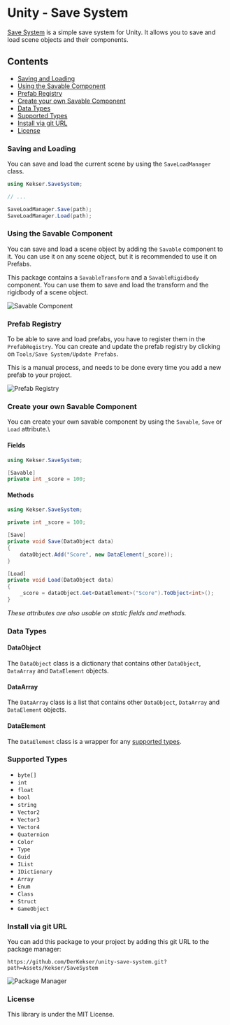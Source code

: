 # Unity - Save System

[Save System](https://github.com/DerKekser/unity-save-system) is a simple save system for Unity.
It allows you to save and load scene objects and their components.

## Contents
- [Saving and Loading](#saving-and-loading)
- [Using the Savable Component](#using-the-savable-component)
- [Prefab Registry](#prefab-registry)
- [Create your own Savable Component](#create-your-own-savable-component)
- [Data Types](#data-types)
- [Supported Types](#supported-types)
- [Install via git URL](#install-via-git-url)
- [License](#license)

### Saving and Loading

You can save and load the current scene by using the `SaveLoadManager` class.

```csharp
using Kekser.SaveSystem;

// ...

SaveLoadManager.Save(path);
SaveLoadManager.Load(path);
```
### Using the Savable Component

You can save and load a scene object by adding the `Savable` component to it.
You can use it on any scene object, but it is recommended to use it on Prefabs.

This package contains a `SavableTransform` and a `SavableRigidbody` component.
You can use them to save and load the transform and the rigidbody of a scene object.

![Savable Component](/Assets/Kekser/Screenshots/components.png)

### Prefab Registry

To be able to save and load prefabs, you have to register them in the `PrefabRegistry`.
You can create and update the prefab registry by clicking on `Tools/Save System/Update Prefabs`.

This is a manual process, and needs to be done every time you add a new prefab to your project.

![Prefab Registry](/Assets/Kekser/Screenshots/create_update_prefab_registry.png)

### Create your own Savable Component

You can create your own savable component by using the `Savable`, `Save` or `Load` attribute.\
#### Fields
```csharp
using Kekser.SaveSystem;

[Savable]
private int _score = 100;
```
#### Methods
```csharp
using Kekser.SaveSystem;

private int _score = 100;

[Save]
private void Save(DataObject data)
{
    dataObject.Add("Score", new DataElement(_score));
}

[Load]
private void Load(DataObject data)
{
    _score = dataObject.Get<DataElement>("Score").ToObject<int>();
}
```
*These attributes are also usable on static fields and methods.*
### Data Types
#### DataObject
The `DataObject` class is a dictionary that contains other `DataObject`, `DataArray` and `DataElement` objects.
#### DataArray
The `DataArray` class is a list that contains other `DataObject`, `DataArray` and `DataElement` objects.
#### DataElement
The `DataElement` class is a wrapper for any [supported types](#supported-types).

### Supported Types
- `byte[]`
- `int`
- `float`
- `bool`
- `string`
- `Vector2`
- `Vector3`
- `Vector4`
- `Quaternion`
- `Color`
- `Type`
- `Guid`
- `IList`
- `IDictionary`
- `Array`
- `Enum`
- `Class`
- `Struct`
- `GameObject`

### Install via git URL

You can add this package to your project by adding this git URL to the package manager:
```
https://github.com/DerKekser/unity-save-system.git?path=Assets/Kekser/SaveSystem
```
![Package Manager](/Assets/Kekser/Screenshots/package_manager.png)
### License

This library is under the MIT License.